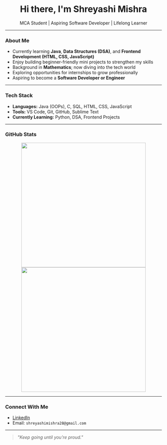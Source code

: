 <h1 align="center">Hi there, I'm Shreyashi Mishra</h1>

<p align="center">
MCA Student | Aspiring Software Developer | Lifelong Learner  
</p>

---

### About Me

- Currently learning **Java**, **Data Structures (DSA)**, and **Frontend Development (HTML, CSS, JavaScript)**
- Enjoy building beginner-friendly mini projects to strengthen my skills
- Background in **Mathematics**; now diving into the tech world
- Exploring opportunities for internships to grow professionally
- Aspiring to become a **Software Developer or Engineer**

---

### Tech Stack

- **Languages:** Java (OOPs), C, SQL, HTML, CSS, JavaScript  
- **Tools:** VS Code, Git, GitHub, Sublime Text  
- **Currently Learning:** Python, DSA, Frontend Projects

---

### GitHub Stats

<p align="center">
  <img src="https://github-readme-stats.vercel.app/api?username=shreyashi-28&show_icons=true&theme=radical" width="400"/>
  <img src="https://github-readme-streak-stats.herokuapp.com/?user=shreyashi-28&theme=radical" width="400"/>
</p>

---

### Connect With Me

- [LinkedIn](https://www.linkedin.com/in/shreyashi-mishra28/)
- Email: `shreyashimishra28@gmail.com`

---

> *"Keep going until you're proud."*
